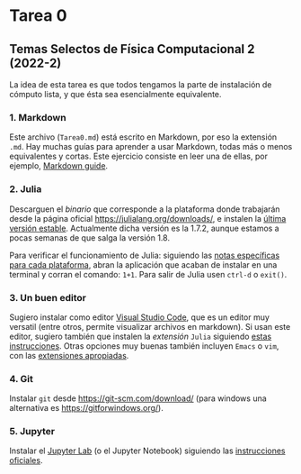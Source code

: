 # Tarea 0

## Temas Selectos de Física Computacional 2 (2022-2)

La idea de esta tarea es que todos tengamos la parte de instalación de cómputo lista, y que ésta sea esencialmente equivalente.

### 1. Markdown
Este archivo (`Tarea0.md`) está escrito en Markdown, por eso la extensión `.md`. Hay muchas guías para aprender a usar Markdown, todas más o menos equivalentes y cortas. Este ejercicio consiste en leer una de ellas, por ejemplo, [Markdown guide](https://www.markdownguide.org/getting-started/).

### 2. Julia

Descarguen el *binario* que corresponde a la plataforma donde trabajarán desde la página oficial https://julialang.org/downloads/, e instalen la [última versión estable](https://julialang.org/downloads/#current_stable_release). Actualmente dicha versión es la 1.7.2, aunque estamos a pocas semanas de que salga la versión 1.8.

Para verificar el funcionamiento de Julia: siguiendo las [notas específicas para cada plataforma](https://julialang.org/downloads/platform/), abran la aplicación que acaban de instalar en una terminal y corran el comando: `1+1`. Para salir de Julia usen `ctrl-d` o `exit()`.

### 3. Un buen editor

Sugiero instalar como editor [Visual Studio Code](https://code.visualstudio.com/), que es un editor muy versatil (entre otros, permite visualizar archivos en markdown). Si usan este editor, sugiero también que instalen la *extensión* `Julia` siguiendo [estas instrucciones](https://www.julia-vscode.org/docs/dev/gettingstarted/#Installation-and-Configuration-1).
Otras opciones muy buenas también incluyen `Emacs` o `vim`, con las [extensiones apropiadas](https://github.com/JuliaEditorSupport).

### 4. Git
Instalar `git` desde https://git-scm.com/download/ (para windows una alternativa es https://gitforwindows.org/).

### 5. Jupyter
Instalar el [Jupyter Lab](https://jupyter.org/) (o el Jupyter Notebook) siguiendo las [instrucciones oficiales](https://jupyter.org/install).

